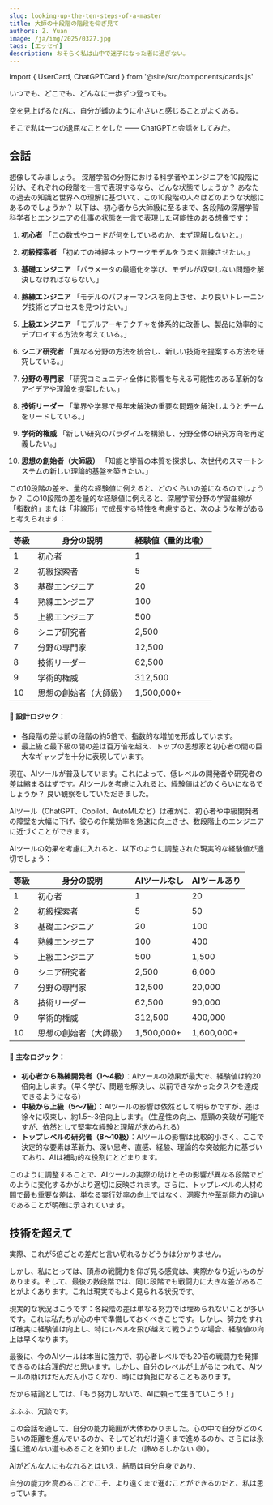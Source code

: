 ```yaml
---
slug: looking-up-the-ten-steps-of-a-master
title: 大師の十段階の階段を仰ぎ見て
authors: Z. Yuan
image: /ja/img/2025/0327.jpg
tags: [エッセイ]
description: おそらく私は山中で迷子になった者に過ぎない。
---
```



import { UserCard, ChatGPTCard } from '@site/src/components/cards.js'


いつでも、どこでも、どんなに一歩ずつ登っても。

空を見上げるたびに、自分が蟻のように小さいと感じることがよくある。

そこで私は一つの退屈なことをした —— ChatGPTと会話をしてみた。

<!-- truncate -->

## 会話

<UserCard>
想像してみましょう。
深層学習の分野における科学者やエンジニアを10段階に分け、それぞれの段階を一言で表現するなら、どんな状態でしょうか？
あなたの過去の知識と世界への理解に基づいて、この10段階の人々はどのような状態にあるのでしょうか？
</UserCard>

<ChatGPTCard>
以下は、初心者から大師級に至るまで、各段階の深層学習科学者とエンジニアの仕事の状態を一言で表現した可能性のある想像です：

1. **初心者**
「この数式やコードが何をしているのか、まず理解しないと。」

2. **初級探索者**
「初めての神経ネットワークモデルをうまく訓練させたい。」

3. **基礎エンジニア**
「パラメータの最適化を学び、モデルが収束しない問題を解決しなければならない。」

4. **熟練エンジニア**
「モデルのパフォーマンスを向上させ、より良いトレーニング技術とプロセスを見つけたい。」

5. **上級エンジニア**
「モデルアーキテクチャを体系的に改善し、製品に効率的にデプロイする方法を考えている。」

6. **シニア研究者**
「異なる分野の方法を統合し、新しい技術を提案する方法を研究している。」

7. **分野の専門家**
「研究コミュニティ全体に影響を与える可能性のある革新的なアイデアや理論を提案したい。」

8. **技術リーダー**
「業界や学界で長年未解決の重要な問題を解決しようとチームをリードしている。」

9. **学術的権威**
「新しい研究のパラダイムを構築し、分野全体の研究方向を再定義したい。」

10. **思想の創始者（大師級）**
「知能と学習の本質を探求し、次世代のスマートシステムの新しい理論的基盤を築きたい。」
</ChatGPTCard>

<UserCard>
この10段階の差を、量的な経験値に例えると、どのくらいの差になるのでしょうか？
</UserCard>

<ChatGPTCard>
この10段階の差を量的な経験値に例えると、深層学習分野の学習曲線が「指数的」または「非線形」で成長する特性を考慮すると、次のような差があると考えられます：

| 等級 | 身分の説明                | 経験値（量的比喩） |
|------|--------------------------|-------------------|
| 1    | 初心者                    | 1                 |
| 2    | 初級探索者                | 5                 |
| 3    | 基礎エンジニア            | 20                |
| 4    | 熟練エンジニア            | 100               |
| 5    | 上級エンジニア            | 500               |
| 6    | シニア研究者             | 2,500             |
| 7    | 分野の専門家             | 12,500            |
| 8    | 技術リーダー             | 62,500            |
| 9    | 学術的権威               | 312,500           |
| 10   | 思想の創始者（大師級）    | 1,500,000+        |

#### 🔑 設計ロジック：
- 各段階の差は前の段階の約5倍で、指数的な増加を形成しています。
- 最上級と最下級の間の差は百万倍を超え、トップの思想家と初心者の間の巨大なギャップを十分に表現しています。
</ChatGPTCard>

<UserCard>
現在、AIツールが普及しています。これによって、低レベルの開発者や研究者の差は縮まるはずです。AIツールを考慮に入れると、経験値はどのくらいになるでしょうか？
</UserCard>

<ChatGPTCard>
良い観察をしていただきました。

AIツール（ChatGPT、Copilot、AutoMLなど）は確かに、初心者や中級開発者の障壁を大幅に下げ、彼らの作業効率を急速に向上させ、数段階上のエンジニアに近づくことができます。

AIツールの効果を考慮に入れると、以下のように調整された現実的な経験値が適切でしょう：

| 等級 | 身分の説明               | AIツールなし | AIツールあり |
|------|--------------------------|-------------|-------------|
| 1    | 初心者                   | 1           | 20          |
| 2    | 初級探索者               | 5           | 50          |
| 3    | 基礎エンジニア           | 20          | 100         |
| 4    | 熟練エンジニア           | 100         | 400         |
| 5    | 上級エンジニア           | 500         | 1,500       |
| 6    | シニア研究者            | 2,500       | 6,000       |
| 7    | 分野の専門家            | 12,500      | 20,000      |
| 8    | 技術リーダー            | 62,500      | 90,000      |
| 9    | 学術的権威              | 312,500     | 400,000     |
| 10   | 思想の創始者（大師級）   | 1,500,000+  | 1,600,000+  |

#### 🔑 主なロジック：

- **初心者から熟練開発者（1〜4級）**：AIツールの効果が最大で、経験値は約20倍向上します。（早く学び、問題を解決し、以前できなかったタスクを達成できるようになる）
- **中級から上級（5〜7級）**：AIツールの影響は依然として明らかですが、差は徐々に収束し、約1.5〜3倍向上します。（生産性の向上、瓶頸の突破が可能ですが、依然として堅実な経験と理解が求められる）
- **トップレベルの研究者（8〜10級）**：AIツールの影響は比較的小さく、ここで決定的な要素は革新力、深い思考、直感、経験、理論的な突破能力に基づいており、AIは補助的な役割にとどまります。

このように調整することで、AIツールの実際の助けとその影響が異なる段階でどのように変化するかがより適切に反映されます。さらに、トップレベルの人材の間で最も重要な差は、単なる実行効率の向上ではなく、洞察力や革新能力の違いであることが明確に示されています。
</ChatGPTCard>

## 技術を超えて

実際、これが5倍ごとの差だと言い切れるかどうかは分かりません。

しかし、私にとっては、頂点の戦闘力を仰ぎ見る感覚は、実際かなり近いものがあります。そして、最後の数段階では、同じ段階でも戦闘力に大きな差があることがよくあります。これは現実でもよく見られる状況です。

現実的な状況はこうです：各段階の差は単なる努力では埋められないことが多いです。これは私たちが心の中で準備しておくべきことです。しかし、努力をすれば確実に経験値は向上し、特にレベルを飛び越えて戦うような場合、経験値の向上は早くなります。

最後に、今のAIツールは本当に強力で、初心者レベルでも20倍の戦闘力を発揮できるのは合理的だと思います。しかし、自分のレベルが上がるにつれて、AIツールの助けはだんだん小さくなり、時には負担になることもあります。

だから結論としては、「もう努力しないで、AIに頼って生きていこう！」

ふふふ、冗談です。

この会話を通して、自分の能力範囲が大体わかりました。心の中で自分がどのくらいの距離を進んでいるのか、そしてどれだけ遠くまで進めるのか、さらには永遠に進めない道もあることを知りました（諦めるしかない 😅）。

AIがどんな人にもなれるとはいえ、結局は自分自身であり、

自分の能力を高めることでこそ、より遠くまで進むことができるのだと、私は思っています。